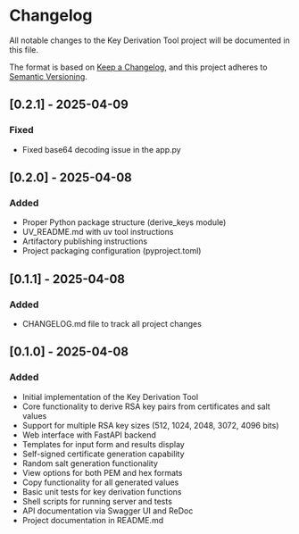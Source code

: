 # Changelog

All notable changes to the Key Derivation Tool project will be documented in this file.

The format is based on [Keep a Changelog](https://keepachangelog.com/en/1.0.0/),
and this project adheres to [Semantic Versioning](https://semver.org/spec/v2.0.0.html).

## [0.2.1] - 2025-04-09

### Fixed
- Fixed base64 decoding issue in the app.py

## [0.2.0] - 2025-04-08

### Added
- Proper Python package structure (derive_keys module)
- UV_README.md with uv tool instructions
- Artifactory publishing instructions
- Project packaging configuration (pyproject.toml)

## [0.1.1] - 2025-04-08

### Added
- CHANGELOG.md file to track all project changes

## [0.1.0] - 2025-04-08

### Added
- Initial implementation of the Key Derivation Tool
- Core functionality to derive RSA key pairs from certificates and salt values
- Support for multiple RSA key sizes (512, 1024, 2048, 3072, 4096 bits)
- Web interface with FastAPI backend
- Templates for input form and results display
- Self-signed certificate generation capability
- Random salt generation functionality
- View options for both PEM and hex formats
- Copy functionality for all generated values
- Basic unit tests for key derivation functions
- Shell scripts for running server and tests
- API documentation via Swagger UI and ReDoc
- Project documentation in README.md
